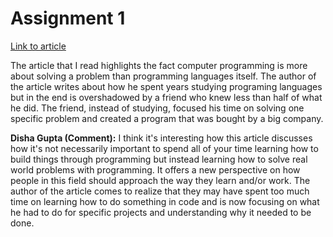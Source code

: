 <h1> Assignment 1 </h1>

[Link to article](https://medium.com/datadriveninvestor/dont-learn-a-programming-language-solve-a-problem-instead-654f6bbfb573)

The article that I read highlights the fact computer programming is more about solving a problem than
programming languages itself. The author of the article writes about how he spent years studying programing languages
but in the end is overshadowed by a friend who knew less than half of what he did. The friend, instead of studying, focused his time on solving one specific problem and created a program that was bought by a big company.

**Disha Gupta (Comment):** I think it's interesting how this article discusses how it's not necessarily important to spend all of your time learning how to build things through programming but instead learning how to solve real world problems with programming. It offers a new perspective on how people in this field should approach the way they learn and/or work. The author of the article comes to realize that they may have spent too much time on learning how to do something in code and is now focusing on what he had to do for specific projects and understanding why it needed to be done.

